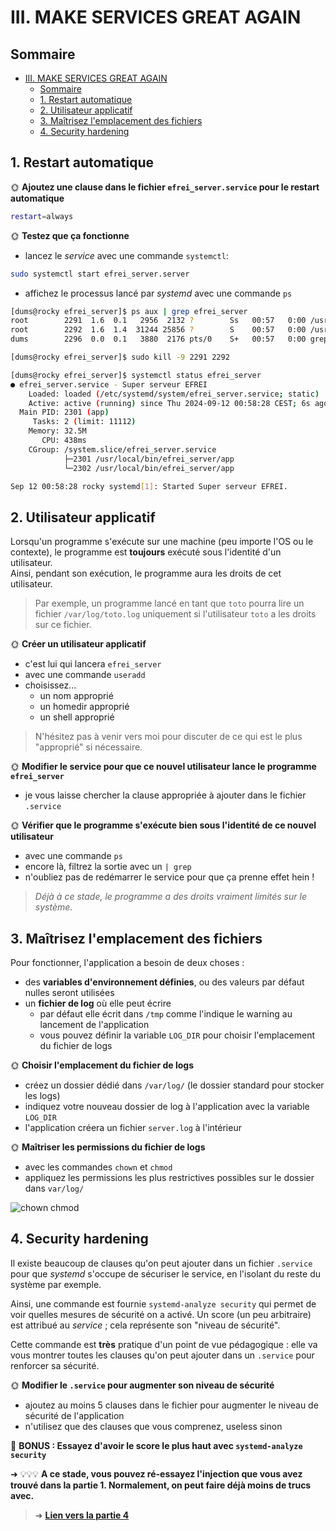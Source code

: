 # III. MAKE SERVICES GREAT AGAIN

## Sommaire

- [III. MAKE SERVICES GREAT AGAIN](#iii-make-services-great-again)
  - [Sommaire](#sommaire)
  - [1. Restart automatique](#1-restart-automatique)
  - [2. Utilisateur applicatif](#2-utilisateur-applicatif)
  - [3. Maîtrisez l'emplacement des fichiers](#3-maîtrisez-lemplacement-des-fichiers)
  - [4. Security hardening](#4-security-hardening)

## 1. Restart automatique

🌞 **Ajoutez une clause dans le fichier `efrei_server.service` pour le restart automatique**

```bash
restart=always
```

🌞 **Testez que ça fonctionne**

- lancez le *service* avec une commande `systemctl`:
```bash
sudo systemctl start efrei_server.server
```
- affichez le processus lancé par *systemd* avec une commande `ps`
 ```bash
[dums@rocky efrei_server]$ ps aux | grep efrei_server
root        2291  1.6  0.1   2956  2132 ?        Ss   00:57   0:00 /usr/local/bin/efrei_server/app
root        2292  1.6  1.4  31244 25856 ?        S    00:57   0:00 /usr/local/bin/efrei_server/app
dums        2296  0.0  0.1   3880  2176 pts/0    S+   00:57   0:00 grep --color=auto efrei_server

[dums@rocky efrei_server]$ sudo kill -9 2291 2292

[dums@rocky efrei_server]$ systemctl status efrei_server
● efrei_server.service - Super serveur EFREI
     Loaded: loaded (/etc/systemd/system/efrei_server.service; static)
     Active: active (running) since Thu 2024-09-12 00:58:28 CEST; 6s ago
   Main PID: 2301 (app)
      Tasks: 2 (limit: 11112)
     Memory: 32.5M
        CPU: 438ms
     CGroup: /system.slice/efrei_server.service
             ├─2301 /usr/local/bin/efrei_server/app
             └─2302 /usr/local/bin/efrei_server/app

Sep 12 00:58:28 rocky systemd[1]: Started Super serveur EFREI.
```
## 2. Utilisateur applicatif

Lorsqu'un programme s'exécute sur une machine (peu importe l'OS ou le contexte), le programme est **toujours** exécuté sous l'identité d'un utilisateur.  
Ainsi, pendant son exécution, le programme aura les droits de cet utilisateur.  

> Par exemple, un programme lancé en tant que `toto` pourra lire un fichier `/var/log/toto.log` uniquement si l'utilisateur `toto` a les droits sur ce fichier.

🌞 **Créer un utilisateur applicatif**

- c'est lui qui lancera `efrei_server`
- avec une commande `useradd`
- choisissez...
  - un nom approprié
  - un homedir approprié
  - un shell approprié

> N'hésitez pas à venir vers moi pour discuter de ce qui est le plus "approprié" si nécessaire.

🌞 **Modifier le service pour que ce nouvel utilisateur lance le programme `efrei_server`**

- je vous laisse chercher la clause appropriée à ajouter dans le fichier `.service`

🌞 **Vérifier que le programme s'exécute bien sous l'identité de ce nouvel utilisateur**

- avec une commande `ps`
- encore là, filtrez la sortie avec un `| grep`
- n'oubliez pas de redémarrer le service pour que ça prenne effet hein !

> *Déjà à ce stade, le programme a des droits vraiment limités sur le système.*

## 3. Maîtrisez l'emplacement des fichiers

Pour fonctionner, l'application a besoin de deux choses :

- des **variables d'environnement définies**, ou des valeurs par défaut nulles seront utilisées
- un **fichier de log** où elle peut écrire
  - par défaut elle écrit dans `/tmp` comme l'indique le warning au lancement de l'application
  - vous pouvez définir la variable `LOG_DIR` pour choisir l'emplacement du fichier de logs

🌞 **Choisir l'emplacement du fichier de logs**

- créez un dossier dédié dans `/var/log/` (le dossier standard pour stocker les logs)
- indiquez votre nouveau dossier de log à l'application avec la variable `LOG_DIR`
- l'application créera un fichier `server.log` à l'intérieur

🌞 **Maîtriser les permissions du fichier de logs**

- avec les commandes `chown` et `chmod`
- appliquez les permissions les plus restrictives possibles sur le dossier dans `var/log/`

![chown chmod](./img/chown-chmod-2.webp)

## 4. Security hardening

Il existe beaucoup de clauses qu'on peut ajouter dans un fichier `.service` pour que *systemd* s'occupe de sécuriser le service, en l'isolant du reste du système par exemple.

Ainsi, une commande est fournie `systemd-analyze security` qui permet de voir quelles mesures de sécurité on a activé. Un score (un peu arbitraire) est attribué au *service* ; cela représente son "niveau de sécurité".

Cette commande est **très** pratique d'un point de vue pédagogique : elle va vous montrer toutes les clauses qu'on peut ajouter dans un `.service` pour renforcer sa sécurité.

🌞 **Modifier le `.service` pour augmenter son niveau de sécurité**

- ajoutez au moins 5 clauses dans le fichier pour augmenter le niveau de sécurité de l'application
- n'utilisez que des clauses que vous comprenez, useless sinon

🌟 **BONUS : Essayez d'avoir le score le plus haut avec `systemd-analyze security`**

➜ 💡💡💡 **A ce stade, vous pouvez ré-essayez l'injection que vous avez trouvé dans la partie 1. Normalement, on peut faire déjà moins de trucs avec.**

> ➜ [**Lien vers la partie 4**](../part4/readme.md)
